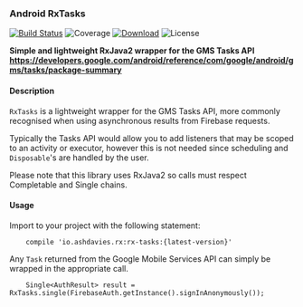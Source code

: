 ### Android RxTasks
[![Build Status](https://img.shields.io/travis/ashdavies/rx-tasks.svg)](https://travis-ci.org/ashdavies/rx-tasks)
![Coverage](https://img.shields.io/codecov/c/github/ashdavies/rx-tasks.svg)
[![Download](https://api.bintray.com/packages/ashdavies/maven/rx-tasks/images/download.svg)](https://bintray.com/ashdavies/maven/rx-tasks/_latestVersion)
![License](https://img.shields.io/badge/license-apache%202.0-blue.svg)

**Simple and lightweight RxJava2 wrapper for the GMS Tasks API**
**https://developers.google.com/android/reference/com/google/android/gms/tasks/package-summary**

#### Description
`RxTasks` is a lightweight wrapper for the GMS Tasks API,
more commonly recognised when using asynchronous results from Firebase requests.

Typically the Tasks API would allow you to add listeners that may be scoped to an activity or executor,
however this is not needed since scheduling and `Disposable`'s are handled by the user.

Please note that this library uses RxJava2 so calls must respect Completable and Single chains.

#### Usage
Import to your project with the following statement:

```android
    compile 'io.ashdavies.rx:rx-tasks:{latest-version}'
```

Any `Task` returned from the Google Mobile Services API can simply be wrapped in the appropriate call.

```android
    Single<AuthResult> result = RxTasks.single(FirebaseAuth.getInstance().signInAnonymously());
```
